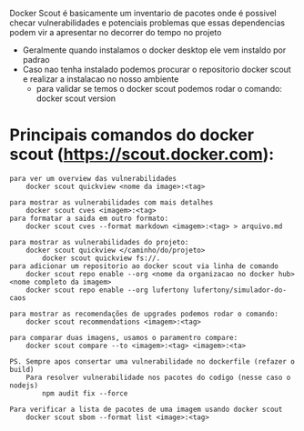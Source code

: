 Docker Scout é basicamente um inventario de pacotes onde é possivel checar vulnerabilidades e potenciais problemas que essas dependencias
podem vir a apresentar no decorrer do tempo no projeto

* Geralmente quando instalamos o docker desktop ele vem instaldo por padrao
* Caso nao tenha instalado podemos procurar o repositorio docker scout e realizar a instalacao no nosso ambiente
    - para validar se temos o docker scout podemos rodar o comando:
        docker scout version

# Principais comandos do docker scout (https://scout.docker.com):
    para ver um overview das vulnerabilidades
        docker scout quickview <nome da image>:<tag>
    
    para mostrar as vulnerabilidades com mais detalhes
        docker scout cves <imagem>:<tag>
    para formatar a saida em outro formato:
        docker scout cves --format markdown <imagem>:<tag> > arquivo.md

    para mostrar as vulnerabilidades do projeto:
        docker scout quickview </caminho/do/projeto>
            docker scout quickview fs://.
    para adicionar um repositorio ao docker scout via linha de comando
        docker scout repo enable --org <nome da organizacao no docker hub> <nome completo da imagem>
        docker scout repo enable --org lufertony lufertony/simulador-do-caos

    para mostrar as recomendações de upgrades podemos rodar o comando:
        docker scout recommendations <imagem>:<tag>

    para comparar duas imagens, usamos o paramentro compare:
        docker scout compare --to <imagem>:<tag> <imagem>:<ta>
    
    PS. Sempre apos consertar uma vulnerabilidade no dockerfile (refazer o build)
        Para resolver vulnerabilidade nos pacotes do codigo (nesse caso o nodejs)
            npm audit fix --force

    Para verificar a lista de pacotes de uma imagem usando docker scout
        docker scout sbom --format list <image>:<tag>